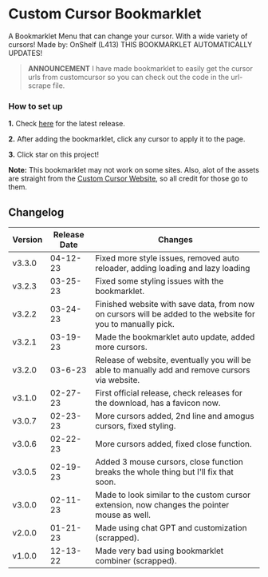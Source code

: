 # Custom Cursor Bookmarklet
A Bookmarklet Menu that can change your cursor. With a wide variety of cursors! Made by: OnShelf (L413)
THIS BOOKMARKLET AUTOMATICALLY UPDATES!

> **ANNOUNCEMENT** I have made bookmarklet to easily get the cursor urls from customcursor so you can check out the code in the url-scrape file.

### How to set up
<b>1.</b> Check [here](https://github.com/L413/Cursor-Changer/releases/latest) for the latest release.

<b>2.</b> After adding the bookmarklet, click any cursor to apply it to the page.

<b>3.</b> Click star on this project!

<b>Note:</b> This bookmarklet may not work on some sites. Also, alot of the assets are straight from the [Custom Cursor Website](https://custom-cursor.com), so all credit for those go to them.

## Changelog

| Version | Release Date| Changes                                                                                                         |
| ------- | ---------- | --------------------------------------------------------------------------------------------------------------- |
| v3.3.0  | 04-12-23 | Fixed more style issues, removed auto reloader, adding loading and lazy loading                                |
| v3.2.3  | 03-25-23 | Fixed some styling issues with the bookmarklet.                                                                 |
| v3.2.2  | 03-24-23 | Finished website with save data, from now on cursors will be added to the website for you to manually pick.       |
| v3.2.1  | 03-19-23 | Made the bookmarklet auto update, added more cursors.                                                           |
| v3.2.0  | 03-6-23 | Release of website, eventually you will be able to manually add and remove cursors via website.                 |
| v3.1.0  | 02-27-23 | First official release, check releases for the download, has a favicon now.                                     |
| v3.0.7  | 02-23-23 | More cursors added, 2nd line and amogus cursors, fixed styling.                                                 |
| v3.0.6  | 02-22-23 | More cursors added, fixed close function.                                                                       |
| v3.0.5  | 02-19-23 | Added 3 mouse cursors, close function breaks the whole thing but I'll fix that soon.                             |
| v3.0.0  | 02-11-23 | Made to look similar to the custom cursor extension, now changes the pointer mouse as well.                     |
| v2.0.0  | 01-21-23 | Made using chat GPT and customization (scrapped).                                                               |
| v1.0.0  | 12-13-22 | Made very bad using bookmarklet combiner (scrapped).                                                            |
